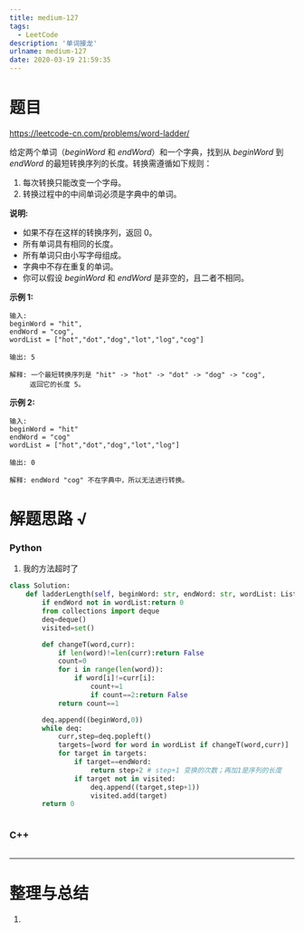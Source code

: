 ```yaml
---
title: medium-127
tags:
  - LeetCode
description: '单词接龙'
urlname: medium-127
date: 2020-03-19 21:59:35
---
```


# 题目

https://leetcode-cn.com/problems/word-ladder/

给定两个单词（*beginWord* 和 *endWord*）和一个字典，找到从 *beginWord* 到 *endWord* 的最短转换序列的长度。转换需遵循如下规则：

1. 每次转换只能改变一个字母。
2. 转换过程中的中间单词必须是字典中的单词。

**说明:**

- 如果不存在这样的转换序列，返回 0。
- 所有单词具有相同的长度。
- 所有单词只由小写字母组成。
- 字典中不存在重复的单词。
- 你可以假设 *beginWord* 和 *endWord* 是非空的，且二者不相同。

**示例 1:**

```
输入:
beginWord = "hit",
endWord = "cog",
wordList = ["hot","dot","dog","lot","log","cog"]

输出: 5

解释: 一个最短转换序列是 "hit" -> "hot" -> "dot" -> "dog" -> "cog",
     返回它的长度 5。
```

**示例 2:**

```
输入:
beginWord = "hit"
endWord = "cog"
wordList = ["hot","dot","dog","lot","log"]

输出: 0

解释: endWord "cog" 不在字典中，所以无法进行转换。
```

# 解题思路 √

### Python

1. 我的方法超时了

```python
class Solution:
    def ladderLength(self, beginWord: str, endWord: str, wordList: List[str]) -> int:
        if endWord not in wordList:return 0
        from collections import deque
        deq=deque()
        visited=set()

        def changeT(word,curr):
            if len(word)!=len(curr):return False
            count=0
            for i in range(len(word)):
                if word[i]!=curr[i]:
                    count+=1
                    if count==2:return False
            return count==1

        deq.append((beginWord,0))
        while deq:
            curr,step=deq.popleft()
            targets=[word for word in wordList if changeT(word,curr)]
            for target in targets:
                if target==endWord:
                    return step+2 # step+1 变换的次数；再加1是序列的长度
                if target not in visited:
                    deq.append((target,step+1))
                    visited.add(target)
        return 0

```


```python

```



### C++

```cpp

```

---



# 整理与总结

1. 

